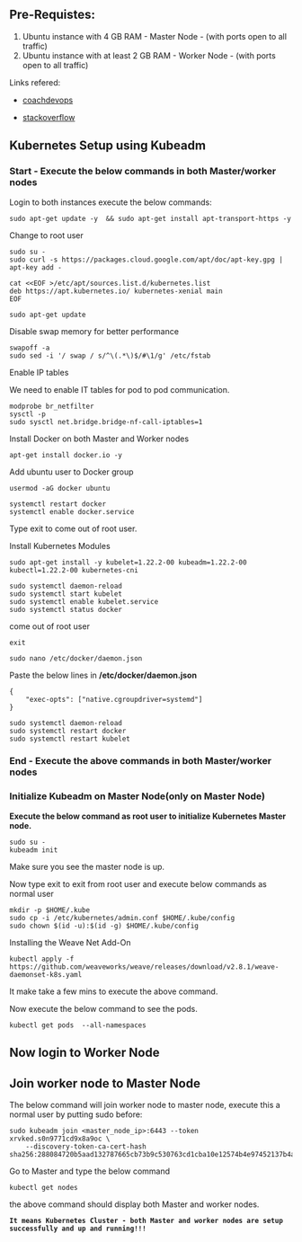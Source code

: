 
## **Pre-Requistes:**

1. Ubuntu instance with 4 GB RAM - Master Node - (with ports open to all traffic)
2. Ubuntu instance with at least 2 GB RAM - Worker Node - (with ports open to all traffic)

Links refered:

* [coachdevops](https://www.coachdevops.com/2020/06/how-to-setup-kubernetes-cluster-in.html)

* [stackoverflow](https://stackoverflow.com/questions/52119985/kubeadm-init-shows-kubelet-isnt-running-or-healthy)

## **Kubernetes Setup using Kubeadm**

### **Start - Execute the below commands in both Master/worker nodes**

Login to both instances execute the below commands:
```
sudo apt-get update -y  && sudo apt-get install apt-transport-https -y
```

Change to root user
```
sudo su -
sudo curl -s https://packages.cloud.google.com/apt/doc/apt-key.gpg | apt-key add -
```
```
cat <<EOF >/etc/apt/sources.list.d/kubernetes.list
deb https://apt.kubernetes.io/ kubernetes-xenial main
EOF
```
```
sudo apt-get update
```
Disable swap memory for better performance

```
swapoff -a
sudo sed -i '/ swap / s/^\(.*\)$/#\1/g' /etc/fstab
```

Enable IP tables

We need to enable IT tables for pod to pod communication.

```
modprobe br_netfilter
sysctl -p
sudo sysctl net.bridge.bridge-nf-call-iptables=1
```

Install Docker on both Master and Worker nodes
```
apt-get install docker.io -y
```

Add ubuntu user to Docker group
```
usermod -aG docker ubuntu
```
```
systemctl restart docker
systemctl enable docker.service
```

Type exit to come out of root user.

Install Kubernetes Modules
```
sudo apt-get install -y kubelet=1.22.2-00 kubeadm=1.22.2-00 kubectl=1.22.2-00 kubernetes-cni
```
```
sudo systemctl daemon-reload
sudo systemctl start kubelet
sudo systemctl enable kubelet.service
sudo systemctl status docker
```

come out of root user
```
exit 
```
```
sudo nano /etc/docker/daemon.json
```
Paste the below lines in **/etc/docker/daemon.json**
```
{
    "exec-opts": ["native.cgroupdriver=systemd"]
}
```

```
sudo systemctl daemon-reload
sudo systemctl restart docker
sudo systemctl restart kubelet
```

### **End - Execute the above commands in both Master/worker nodes**

### **Initialize Kubeadm on Master Node(only on Master Node)**

**Execute the below command as root user to initialize Kubernetes Master node.**
```
sudo su -
kubeadm init
```

Make sure you see the master node is up.

Now type exit to exit from root user and execute below commands as normal user

```
mkdir -p $HOME/.kube
sudo cp -i /etc/kubernetes/admin.conf $HOME/.kube/config
sudo chown $(id -u):$(id -g) $HOME/.kube/config
```

Installing the Weave Net Add-On
```
kubectl apply -f https://github.com/weaveworks/weave/releases/download/v2.8.1/weave-daemonset-k8s.yaml
```
It make take a few mins to execute the above command.

Now execute the below command to see the pods.
```
kubectl get pods  --all-namespaces
```


## **Now login to Worker Node**

## **Join worker node to Master Node**
The below command will join worker node to master node, execute this a normal user by putting sudo before:
```
sudo kubeadm join <master_node_ip>:6443 --token xrvked.s0n9771cd9x8a9oc \
    --discovery-token-ca-cert-hash sha256:288084720b5aad132787665cb73b9c530763cd1cba10e12574b4e97452137b4a
```


Go to Master and type the below command
```
kubectl get nodes
```
the above command should display both Master and worker nodes.

**```It means Kubernetes Cluster - both Master and worker nodes are setup successfully and up and running!!!```**
